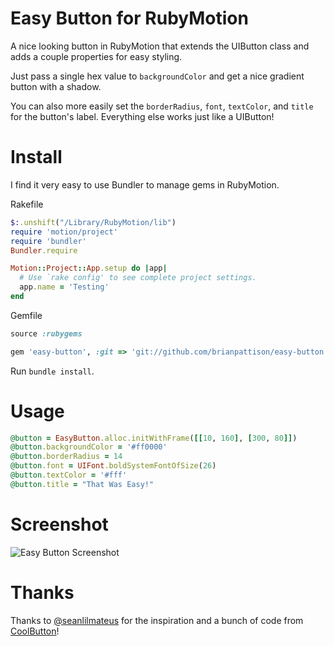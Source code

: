 # Easy Button for RubyMotion

A nice looking button in RubyMotion that extends the UIButton class and adds a couple properties for easy styling.

Just pass a single hex value to `backgroundColor` and get a nice gradient button with a shadow.

You can also more easily set the `borderRadius`, `font`, `textColor`, and `title` for the button's label. Everything else works just like a UIButton!

# Install

I find it very easy to use Bundler to manage gems in RubyMotion.

Rakefile

```ruby
$:.unshift("/Library/RubyMotion/lib")
require 'motion/project'
require 'bundler'
Bundler.require

Motion::Project::App.setup do |app|
  # Use `rake config' to see complete project settings.
  app.name = 'Testing'
end
```

Gemfile

```ruby
source :rubygems

gem 'easy-button', :git => 'git://github.com/brianpattison/easy-button.git'
```

Run `bundle install`.

# Usage

```ruby
@button = EasyButton.alloc.initWithFrame([[10, 160], [300, 80]])
@button.backgroundColor = '#ff0000'
@button.borderRadius = 14
@button.font = UIFont.boldSystemFontOfSize(26)
@button.textColor = '#fff'
@button.title = "That Was Easy!"
```

# Screenshot

![Easy Button Screenshot](http://www.brianpattison.com/images/easy-button.png)

# Thanks

Thanks to [@seanlilmateus](https://github.com/seanlilmateus) for the inspiration and a bunch of code from [CoolButton](https://github.com/seanlilmateus/CoolButton)!